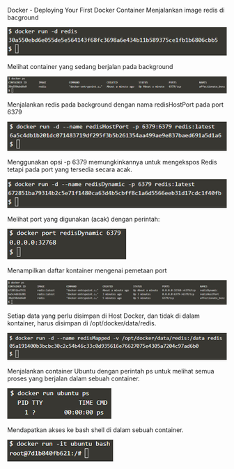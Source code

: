 Docker - Deploying Your First Docker Container
Menjalankan image redis di bacground

![1](01/Pict01.PNG)

Melihat container yang sedang berjalan pada background

![2](01/Pict02.PNG)

Menjalankan redis pada background dengan nama redisHostPort pada port 6379

![3](01/Pict03.PNG)

Menggunakan opsi -p 6379 memungkinkannya untuk mengekspos Redis tetapi pada port yang tersedia secara acak.

![4](01/Pict04.PNG)

Melihat port yang digunakan (acak) dengan perintah:

![5](01/Pict05.PNG)

Menampilkan daftar kontainer mengenai pemetaan port

![6](01/Pict06.PNG)

Setiap data yang perlu disimpan di Host Docker, dan tidak di dalam kontainer, harus disimpan di /opt/docker/data/redis.

![7](01/Pict07.PNG)

Menjalankan container Ubuntu dengan perintah ps untuk melihat semua proses yang berjalan dalam sebuah container.

![8](01/Pict08.PNG)

Mendapatkan akses ke bash shell di dalam sebuah container.

![9](01/Pict09.PNG)